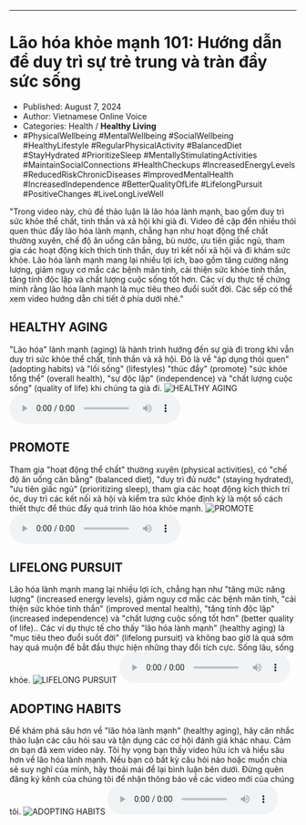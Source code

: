 
---

# Lão hóa khỏe mạnh 101: Hướng dẫn để duy trì sự trẻ trung và tràn đầy sức sống

- Published: August 7, 2024
- Author: Vietnamese Online Voice
- Categories: Health / **Healthy Living**
- #PhysicalWellbeing #MentalWellbeing #SocialWellbeing #HealthyLifestyle #RegularPhysicalActivity #BalancedDiet #StayHydrated #PrioritizeSleep #MentallyStimulatingActivities #MaintainSocialConnections #HealthCheckups #IncreasedEnergyLevels #ReducedRiskChronicDiseases #ImprovedMentalHealth #IncreasedIndependence #BetterQualityOfLife #LifelongPursuit #PositiveChanges #LiveLongLiveWell

"Trong video này, chủ đề thảo luận là lão hóa lành mạnh, bao gồm duy trì sức khỏe thể chất, tinh thần và xã hội khi già đi. Video đề cập đến nhiều thói quen thúc đẩy lão hóa lành mạnh, chẳng hạn như hoạt động thể chất thường xuyên, chế độ ăn uống cân bằng, bù nước, ưu tiên giấc ngủ, tham gia các hoạt động kích thích tinh thần, duy trì kết nối xã hội và đi khám sức khỏe. Lão hóa lành mạnh mang lại nhiều lợi ích, bao gồm tăng cường năng lượng, giảm nguy cơ mắc các bệnh mãn tính, cải thiện sức khỏe tinh thần, tăng tính độc lập và chất lượng cuộc sống tốt hơn. Các ví dụ thực tế chứng minh rằng lão hóa lành mạnh là mục tiêu theo đuổi suốt đời. Các sếp có thể xem video hướng dẫn chi tiết ở phía dưới nhé."


## HEALTHY AGING

"Lão hóa" lành mạnh (aging) là hành trình hướng đến sự già đi trong khi vẫn duy trì sức khỏe thể chất, tinh thần và xã hội. Đó là về "áp dụng thói quen" (adopting habits) và "lối sống" (lifestyles) "thúc đẩy" (promote) "sức khỏe tổng thể" (overall health), "sự độc lập" (independence) và "chất lượng cuộc sống" (quality of life) khi chúng ta già đi.
![HEALTHY AGING](https://http-archiver-apis-production-80.schnworks.com/storage/images/transitions/2024-08-07/transition-8453556716-Montserrat-Bold-4A148C.jpg)
<audio controls>
    <source src="https://http-archiver-apis-production-80.schnworks.com/storage/storage/audio/file-12307834622.mp3" type="audio/mpeg">
</audio>



## PROMOTE

Tham gia "hoạt động thể chất" thường xuyên (physical activities), có "chế độ ăn uống cân bằng" (balanced diet), "duy trì đủ nước" (staying hydrated), "ưu tiên giấc ngủ" (prioritizing sleep), tham gia các hoạt động kích thích trí óc, duy trì các kết nối xã hội và kiểm tra sức khỏe định kỳ là một số cách thiết thực để thúc đẩy quá trình lão hóa khỏe mạnh.
![PROMOTE](https://http-archiver-apis-production-80.schnworks.com/storage/images/transitions/2024-08-07/transition-13877057298-Montserrat-Bold-303F9F.jpg)
<audio controls>
    <source src="https://http-archiver-apis-production-80.schnworks.com/storage/storage/audio/file-9643076388.mp3" type="audio/mpeg">
</audio>



## LIFELONG PURSUIT

Lão hóa lành mạnh mang lại nhiều lợi ích, chẳng hạn như "tăng mức năng lượng" (increased energy levels), giảm nguy cơ mắc các bệnh mãn tính, "cải thiện sức khỏe tinh thần" (improved mental health), "tăng tính độc lập" (increased independence) và "chất lượng cuộc sống tốt hơn" (better quality of life).. Các ví dụ thực tế cho thấy "lão hóa lành mạnh" (healthy aging) là "mục tiêu theo đuổi suốt đời" (lifelong pursuit) và không bao giờ là quá sớm hay quá muộn để bắt đầu thực hiện những thay đổi tích cực. Sống lâu, sống khỏe.
![LIFELONG PURSUIT](https://http-archiver-apis-production-80.schnworks.com/storage/images/transitions/2024-08-07/transition-11977438802-Montserrat-SemiBold-512DA8.jpg)
<audio controls>
    <source src="https://http-archiver-apis-production-80.schnworks.com/storage/storage/audio/file-58882137778.mp3" type="audio/mpeg">
</audio>



## ADOPTING HABITS

Để khám phá sâu hơn về "lão hóa lành mạnh" (healthy aging), hãy cân nhắc thảo luận các câu hỏi sau và tận dụng các cơ hội đánh giá khác nhau. Cảm ơn bạn đã xem video này. Tôi hy vọng bạn thấy video hữu ích và hiểu sâu hơn về lão hóa lành mạnh. Nếu bạn có bất kỳ câu hỏi nào hoặc muốn chia sẻ suy nghĩ của mình, hãy thoải mái để lại bình luận bên dưới. Đừng quên đăng ký kênh của chúng tôi để nhận thông báo về các video mới của chúng tôi.
![ADOPTING HABITS](https://http-archiver-apis-production-80.schnworks.com/storage/images/transitions/2024-08-07/transition-6451715758-Montserrat-ExtraBold-673AB7.jpg)
<audio controls>
    <source src="https://http-archiver-apis-production-80.schnworks.com/storage/storage/audio/file-46068355376.mp3" type="audio/mpeg">
</audio>

